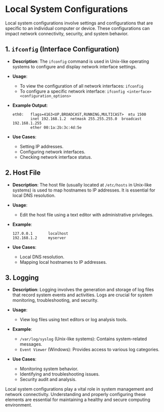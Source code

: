 # Local System Configurations

Local system configurations involve settings and configurations that are specific to an individual computer or device. These configurations can impact network connectivity, security, and system behavior.

## 1. `ifconfig` (Interface Configuration)

- **Description**: The `ifconfig` command is used in Unix-like operating systems to configure and display network interface settings.

- **Usage**:
  - To view the configuration of all network interfaces: `ifconfig`
  - To configure a specific network interface: `ifconfig <interface> <configuration_options>`

- **Example Output**:
  ```
  eth0:   flags=4163<UP,BROADCAST,RUNNING,MULTICAST>  mtu 1500
          inet 192.168.1.2  netmask 255.255.255.0  broadcast 192.168.1.255
          ether 00:1a:2b:3c:4d:5e
  ```

- **Use Cases**:
  - Setting IP addresses.
  - Configuring network interfaces.
  - Checking network interface status.

## 2. Host File

- **Description**: The host file (usually located at `/etc/hosts` in Unix-like systems) is used to map hostnames to IP addresses. It is essential for local DNS resolution.

- **Usage**:
  - Edit the host file using a text editor with administrative privileges.

- **Example**:
  ```
  127.0.0.1       localhost
  192.168.1.2     myserver
  ```

- **Use Cases**:
  - Local DNS resolution.
  - Mapping local hostnames to IP addresses.

## 3. Logging

- **Description**: Logging involves the generation and storage of log files that record system events and activities. Logs are crucial for system monitoring, troubleshooting, and security.

- **Usage**:
  - View log files using text editors or log analysis tools.

- **Example**:
  - `/var/log/syslog` (Unix-like systems): Contains system-related messages.
  - `Event Viewer` (Windows): Provides access to various log categories.

- **Use Cases**:
  - Monitoring system behavior.
  - Identifying and troubleshooting issues.
  - Security audit and analysis.

Local system configurations play a vital role in system management and network connectivity. Understanding and properly configuring these elements are essential for maintaining a healthy and secure computing environment.

